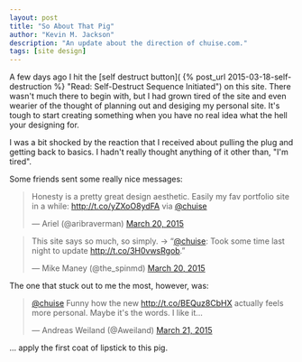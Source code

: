 ```yaml
---
layout: post
title: "So About That Pig"
author: "Kevin M. Jackson"
description: "An update about the direction of chuise.com."
tags: [site design]
---
```


A few days ago I hit the [self destruct button]( {% post_url 2015-03-18-self-destruction %} "Read: Self-Destruct Sequence Initiated") on this site. There wasn't much there to begin with, but I had grown tired of the site and even wearier of the thought of planning out and desiging my personal site. It's tough to start creating something when you have no real idea what the hell your designing for.

I was a bit shocked by the reaction that I received about pulling the plug and getting back to basics. I hadn't really thought anything of it other than, "I'm tired".

Some friends sent some really nice messages:

<blockquote class="twitter-tweet" data-cards="hidden" lang="en"><p>Honesty is a pretty great design aesthetic. Easily my fav portfolio site in a while: <a href="http://t.co/yZXoO8ydFA">http://t.co/yZXoO8ydFA</a> via <a href="https://twitter.com/chuise">@chuise</a></p>&mdash; Ariel (@aribraverman) <a href="https://twitter.com/aribraverman/status/578926677742481409">March 20, 2015</a></blockquote>
<script async src="//platform.twitter.com/widgets.js" charset="utf-8"></script>

<blockquote class="twitter-tweet" data-conversation="none" data-cards="hidden" lang="en"><p>This site says so much, so simply. -&gt; “<a href="https://twitter.com/chuise">@chuise</a>: Took some time last night to update <a href="http://t.co/3H0vwsRgob">http://t.co/3H0vwsRgob</a>.”</p>&mdash; Mike Maney (@the_spinmd) <a href="https://twitter.com/the_spinmd/status/578959133711433728">March 20, 2015</a></blockquote>
<script async src="//platform.twitter.com/widgets.js" charset="utf-8"></script>

The one that stuck out to me the most, however, was:

<blockquote class="twitter-tweet" data-cards="hidden" lang="en"><p><a href="https://twitter.com/chuise">@chuise</a> Funny how the new <a href="http://t.co/BEQuz8CbHX">http://t.co/BEQuz8CbHX</a> actually feels more personal. Maybe it&#39;s the words. I like it...</p>&mdash; Andreas Weiland (@Aweiland) <a href="https://twitter.com/Aweiland/status/579409328777666560">March 21, 2015</a></blockquote>
<script async src="//platform.twitter.com/widgets.js" charset="utf-8"></script>





... apply the first coat of lipstick to this pig.
